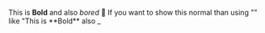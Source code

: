 This is **Bold** and also _bored_ 🤪
If you want to show this normal than using "\" 
like "This is \*\*Bold\*\* also \_
